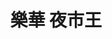 ---
title: "樂華 夜市王"
description: "新北市樂華夜市夜市王美食賽事資訊，收錄雞排、蚵仔煎、臭豆腐、甜點等多項排名與店家資訊，帶你探索新北在地美味。"
keywords:
  - 夜市王
  - 樂華夜市
  - 台灣美食
  - 新北市美食
custom_css: "/css/events/the-king-of-night-market/vendor-list.css"
type: "the-king-of-night-market"
layout: "vendor-list"
datePublished: "2025-06-02"
dateModified: "2025-06-18"
city: "新北市"
nightMarket: "樂華夜市"
---